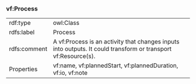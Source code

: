 ### vf:Process

<table>
<tr><td>rdf:type</td><td> owl:Class </td></tr>
<tr><td>rdfs:label</td><td>Process</td></tr>
<tr><td>rdfs:comment</td><td>A vf:Process is an activity that changes inputs into outputs.  It could transform or transport vf:Resource(s).</td></tr>
<tr><td>Properties</td><td>vf:name, vf:plannedStart, vf:plannedDuration, vf:io, vf:note</td></tr>
</table>
